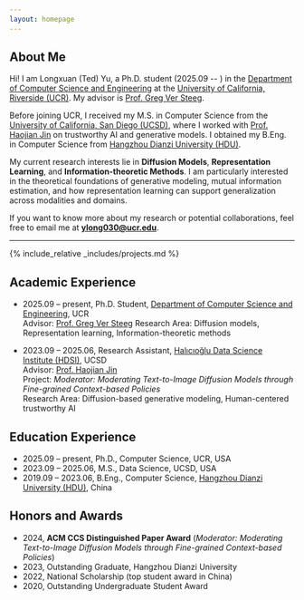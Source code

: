 ```yaml
---
layout: homepage
---
```


## About Me

Hi! I am Longxuan (Ted) Yu, a Ph.D. student (2025.09 -- ) in the <a href="https://www.cs.ucr.edu/">Department of Computer Science and Engineering</a> at the <a href="https://www.ucr.edu/">University of California, Riverside (UCR)</a>. My advisor is <a href="https://www.cs.ucr.edu/~gverstee/">Prof. Greg Ver Steeg</a>.  

Before joining UCR, I received my M.S. in Computer Science from the <a href="https://ucsd.edu/">University of California, San Diego (UCSD)</a>, where I worked with <a href="https://hao-jian.com/">Prof. Haojian Jin</a> on trustworthy AI and generative models. I obtained my B.Eng. in Computer Science from <a href="https://en.hdu.edu.cn/">Hangzhou Dianzi University (HDU)</a>.  

My current research interests lie in **Diffusion Models**, **Representation Learning**, and **Information-theoretic Methods**. I am particularly interested in the theoretical foundations of generative modeling, mutual information estimation, and how representation learning can support generalization across modalities and domains.  

If you want to know more about my research or potential collaborations, feel free to email me at **ylong030@ucr.edu**.  

---

{% include_relative _includes/projects.md %}

## Academic Experience
- 2025.09 – present, Ph.D. Student, <a href="https://www.cs.ucr.edu/">Department of Computer Science and Engineering</a>, UCR  
  Advisor: <a href="https://www.cs.ucr.edu/~gverstee/">Prof. Greg Ver Steeg</a>
  Research Area: Diffusion models, Representation learning, Information-theoretic methods  
  

- 2023.09 – 2025.06, Research Assistant, <a href="https://datascience.ucsd.edu/">Halıcıoğlu Data Science Institute (HDSI)</a>, UCSD  
  Advisor: <a href="https://hao-jian.com/">Prof. Haojian Jin</a>  
  Project: *Moderator: Moderating Text-to-Image Diffusion Models through Fine-grained Context-based Policies*  
  Research Area: Diffusion-based generative modeling, Human-centered trustworthy AI  

## Education Experience
- 2025.09 – present, Ph.D., Computer Science, UCR, USA  
- 2023.09 – 2025.06, M.S., Data Science, UCSD, USA  
- 2019.09 – 2023.06, B.Eng., Computer Science, <a href="https://en.hdu.edu.cn/">Hangzhou Dianzi University (HDU)</a>, China  

## Honors and Awards
- 2024, **ACM CCS Distinguished Paper Award** (*Moderator: Moderating Text-to-Image Diffusion Models through Fine-grained Context-based Policies*)  
- 2023, Outstanding Graduate, Hangzhou Dianzi University  
- 2022, National Scholarship (top student award in China)  
- 2020, Outstanding Undergraduate Student Award  







<head>
    <meta charset="UTF-8">
    <meta name="viewport" content="width=device-width, initial-scale=1.0">
    <title>Gallery</title>
    <style>
        .gallery {
            display: grid;
            grid-template-columns: repeat(auto-fill, minmax(150px, 1fr)); /* Adapts number of columns based on screen size */
            grid-gap: 10px; /* Spacing between items */
            padding: 10px; /* Padding around the gallery */
        }

        .gallery .item {
            display: flex;
            flex-direction: column; /* Stack image and text vertically */
            align-items: center; /* Center-align items */
        }

        .gallery img {
            width: 100%; /* Images take full width of their container */
            height: 85px; /* Fixed height for all images */
            object-fit: cover; /* Crop to cover the container, preserving aspect ratio */
            border-radius: 8px; /* Rounded corners (optional) */
        }

        .description {
            text-align: center; /* Center-align text */
            padding-top: 5px; /* Space between image and text */
            color: #666; /* Light grey text color, adjust as needed */
            font-size: 0.8em; /* Smaller font size for descriptions */
        }
    </style>


    
    <!-- <style>
        .gallery {
            display: grid;
            grid-template-columns: repeat(auto-fill, minmax(150px, 1fr)); /* Adapts number of columns based on screen size */
            grid-gap: 10px; /* Spacing between items */
            padding: 10px; /* Padding around the gallery */
        }

        .gallery .item {
            display: flex;
            flex-direction: column; /* Stack image and text vertically */
            align-items: center; /* Center-align items */
        }

        .gallery img {
            width: 100%; /* Images take full width of their container */
            height: auto; /* Maintain aspect ratio */
            border-radius: 8px; /* Rounded corners (optional) */
        }

        .description {
            text-align: center; /* Center-align text */
            padding-top: 5px; /* Space between image and text */
            color: #666; /* Light grey text color, adjust as needed */
            font-size: 0.8em; /* Smaller font size for descriptions */
        }
    </style> -->



</head>
<body>
    <h2>Life Moments</h2>
    <div class="gallery">
        <!-- Each item in the gallery includes an image and a description -->
        <div class="item">
            <img src="assets/img/moments/Coronado.jpg" alt="Coronado Beach">
            <div class="description">Coronado Beach</div>
        </div>
        <div class="item">
            <img src="assets/img/moments/Potato_Chip_Rock.jpg" alt="Potato Chip Rock">
            <div class="description">Potato Chip Rock</div>
        </div>
        <div class="item">
            <img src="assets/img/moments/Shanghai.jpg" alt="Shanghai Skyline">
            <div class="description">Shanghai Skyline</div>
        </div>
        <div class="item">
            <img src="assets/img/moments/gf's fired rice.jpg" alt="GF's Fried Rice">
            <div class="description">GF's Fried Rice</div>
        </div>
        <div class="item">
            <img src="assets/img/moments/hiking_1.jpg" alt="Hiking Trail">
            <div class="description">Hiking Trail</div>
        </div>
        <div class="item">
            <img src="assets/img/moments/hiking_2.jpg" alt="Hiking Trail">
            <div class="description">Hiking Trail</div>
        </div>
        <div class="item">
            <img src="assets/img/moments/hiking_4.jpg" alt="Hiking Overlook">
            <div class="description">Hiking Overlook</div>
        </div>
        <div class="item">
            <img src="assets/img/moments/paino.jpg" alt="Piano Practice">
            <div class="description">Piano Practice</div>
        </div>
        <div class="item">
            <img src="assets/img/moments/random_flower.jpg" alt="Blooming Flowers">
            <div class="description">Blooming Flowers</div>
        </div>
        <div class="item">
            <img src="assets/img/moments/stars.jpg" alt="Starry Night">
            <div class="description">Starry Night</div>
        </div>
        <div class="item">
            <img src="assets/img/moments/whiteMountain.jpg" alt="White Mountain">
            <div class="description">White Mountain</div>
        </div>
         <div class="item">
            <img src="assets/img/moments/sunset.jpg" alt="SD Sunset">
            <div class="description">La Jolla Sunset</div>
        </div>
    </div>
</body>




<script type="text/javascript" id="mapmyvisitors" src="//mapmyvisitors.com/map.js?d=1OL4KYXswQB7_QtL579x0AO8vPCLmYogJvHv2DawZg8&cl=ffffff&w=a"></script>
